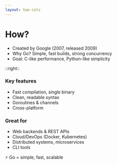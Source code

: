 ```yaml
---
layout: two-cols
---
```


# How?
- Created by Google (2007, released 2009)
- Why Go? Simple, fast builds, strong concurrency
- Goal: C-like performance, Python-like simplicity

::right::

### Key features
- Fast compilation, single binary
- Clean, readable syntax
- Goroutines & channels
- Cross-platform

### Great for
- Web backends & REST APIs
- Cloud/DevOps (Docker, Kubernetes)
- Distributed systems, microservices
- CLI tools

⚡ Go = simple, fast, scalable
